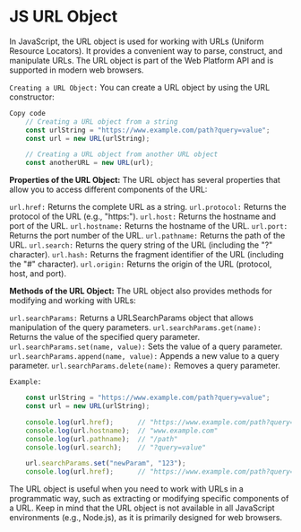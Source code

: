 # JS URL Object

In JavaScript, the URL object is used for working with URLs (Uniform Resource Locators). It provides a convenient way to parse, construct, and manipulate URLs. The URL object is part of the Web Platform API and is supported in modern web browsers.

`Creating a URL Object:`
You can create a URL object by using the URL constructor:

```javascript
Copy code
    // Creating a URL object from a string
    const urlString = "https://www.example.com/path?query=value";
    const url = new URL(urlString);

    // Creating a URL object from another URL object
    const anotherURL = new URL(url);
```

**Properties of the URL Object:**
The URL object has several properties that allow you to access different components of the URL:

`url.href:` Returns the complete URL as a string.
`url.protocol:` Returns the protocol of the URL (e.g., "https:").
`url.host:` Returns the hostname and port of the URL.
`url.hostname:` Returns the hostname of the URL.
`url.port:` Returns the port number of the URL.
`url.pathname:` Returns the path of the URL.
`url.search:` Returns the query string of the URL (including the "?" character).
`url.hash:` Returns the fragment identifier of the URL (including the "#" character).
`url.origin:` Returns the origin of the URL (protocol, host, and port).

**Methods of the URL Object:**
The URL object also provides methods for modifying and working with URLs:

`url.searchParams:` Returns a URLSearchParams object that allows manipulation of the query parameters.
`url.searchParams.get(name):` Returns the value of the specified query parameter.
`url.searchParams.set(name, value):` Sets the value of a query parameter.
`url.searchParams.append(name, value):` Appends a new value to a query parameter.
`url.searchParams.delete(name):` Removes a query parameter.

`Example:`

```javascript
    const urlString = "https://www.example.com/path?query=value";
    const url = new URL(urlString);

    console.log(url.href);      // "https://www.example.com/path?query=value"
    console.log(url.hostname);  // "www.example.com"
    console.log(url.pathname);  // "/path"
    console.log(url.search);    // "?query=value"

    url.searchParams.set("newParam", "123");
    console.log(url.href);      // "https://www.example.com/path?query=value&newParam=123"
```

The URL object is useful when you need to work with URLs in a programmatic way, such as extracting or modifying specific components of a URL. Keep in mind that the URL object is not available in all JavaScript environments (e.g., Node.js), as it is primarily designed for web browsers.
